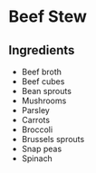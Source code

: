 # Beef Stew

## Ingredients
- Beef broth
- Beef cubes
- Bean sprouts
- Mushrooms
- Parsley
- Carrots
- Broccoli
- Brussels sprouts
- Snap peas
- Spinach